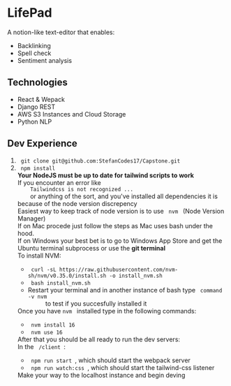 # LifePad

A notion-like text-editor that enables:
<ul>
  <li>Backlinking</li>
  <li>Spell check</li>
  <li>Sentiment analysis</li>
</ul>


## Technologies
<ul>
  <li> React & Wepack</li>
  <li>Django REST</li>
  <li>AWS S3 Instances and Cloud Storage</li>
  <li>Python NLP</li>
</ul>


## Dev Experience
<ol>
  <li> <code> git clone git@github.com:StefanCodes17/Capstone.git </code> </li>
  <li> <code> npm install </code> </li>
  <div>
    <strong> Your NodeJS must be up to date for tailwind scripts to work </strong> <br/>
  If you encounter an error like 
    <code>
    Tailwindcss is not recognized ... 
    </code>
    or anything of the sort, and you've installed all dependencies it is because of the node version discrepency <br/>
    Easiest way to keep track of node version is to use <code> nvm </code> (Node Version Manager) <br/>
    If on Mac procede just follow the steps as Mac uses bash under the hood. <br/>
    If on Windows your best bet is to go to Windows App Store and get the Ubuntu terminal subprocess or use the <strong> git terminal </strong> </br/>
    To install NVM:
    <ul>
      <li> <code> curl -sL https://raw.githubusercontent.com/nvm-sh/nvm/v0.35.0/install.sh -o install_nvm.sh </code> </li>
      <li> <code> bash install_nvm.sh </code> </li>
      <li> Restart your terminal and in another instance of bash type <code> command -v nvm
     </code> to test if you succesfully installed it</li>
    </ul>
  </div>
  Once you have <code>nvm </code> installed type in the following commands:
    <ul> 
    <li> <code> nvm install 16</code> </li>
    <li> <code> nvm use 16</code> </li>
    </ul>
  After that you should be all ready to run the dev servers: </br>
  In the <code> /client </code>:
  <ul>
    <li> <code> npm run start </code>, which should start the webpack server</li>
    <li> <code> npm run watch:css </code>, which should start the tailwind-css listener</li>
  </ul>
  Make your way to the localhost instance and begin deving
</ol>
